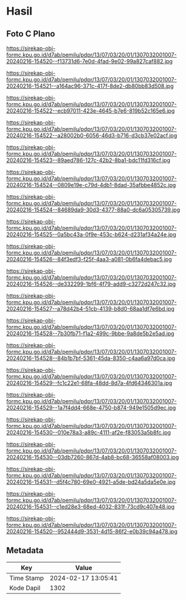# Hasil

## Foto C Plano

https://sirekap-obj-formc.kpu.go.id/d7ab/pemilu/pdpr/13/07/03/20/01/1307032001007-20240216-154520--f13731d6-7e0d-4fad-9e02-99a827caf882.jpg

https://sirekap-obj-formc.kpu.go.id/d7ab/pemilu/pdpr/13/07/03/20/01/1307032001007-20240216-154521--a164ac96-371c-417f-8de2-db80bb83d508.jpg

https://sirekap-obj-formc.kpu.go.id/d7ab/pemilu/pdpr/13/07/03/20/01/1307032001007-20240216-154522--ecb97011-423e-4645-b7e6-819b52c165e6.jpg

https://sirekap-obj-formc.kpu.go.id/d7ab/pemilu/pdpr/13/07/03/20/01/1307032001007-20240216-154522--a28002b0-6056-46d3-b716-d3cb37e02acf.jpg

https://sirekap-obj-formc.kpu.go.id/d7ab/pemilu/pdpr/13/07/03/20/01/1307032001007-20240216-154523--89aed786-127c-42b2-8ba1-bdc11fd316cf.jpg

https://sirekap-obj-formc.kpu.go.id/d7ab/pemilu/pdpr/13/07/03/20/01/1307032001007-20240216-154524--0809e19e-c79d-4db1-8dad-35afbbe4852c.jpg

https://sirekap-obj-formc.kpu.go.id/d7ab/pemilu/pdpr/13/07/03/20/01/1307032001007-20240216-154524--84689da9-30d3-4377-88a0-dc6a05305739.jpg

https://sirekap-obj-formc.kpu.go.id/d7ab/pemilu/pdpr/13/07/03/20/01/1307032001007-20240216-154525--0a5bc43a-0f9e-453c-b624-d231af34a24e.jpg

https://sirekap-obj-formc.kpu.go.id/d7ab/pemilu/pdpr/13/07/03/20/01/1307032001007-20240216-154526--84f3edf3-f25f-4aa3-a081-0b6fa4debac5.jpg

https://sirekap-obj-formc.kpu.go.id/d7ab/pemilu/pdpr/13/07/03/20/01/1307032001007-20240216-154526--de332299-1bf6-4f79-add9-c3272d247c32.jpg

https://sirekap-obj-formc.kpu.go.id/d7ab/pemilu/pdpr/13/07/03/20/01/1307032001007-20240216-154527--a78d42b4-51cb-4139-b8d0-68aa1df7e6bd.jpg

https://sirekap-obj-formc.kpu.go.id/d7ab/pemilu/pdpr/13/07/03/20/01/1307032001007-20240216-154528--7b30fb71-f1a2-499c-9bbe-9a8de5b2e5ad.jpg

https://sirekap-obj-formc.kpu.go.id/d7ab/pemilu/pdpr/13/07/03/20/01/1307032001007-20240216-154528--84b1b7bf-5361-45da-8350-c4aa6a97d0ca.jpg

https://sirekap-obj-formc.kpu.go.id/d7ab/pemilu/pdpr/13/07/03/20/01/1307032001007-20240216-154529--fc1c22e1-68fa-48dd-8d7a-4fd64346301a.jpg

https://sirekap-obj-formc.kpu.go.id/d7ab/pemilu/pdpr/13/07/03/20/01/1307032001007-20240216-154529--1a7f4dd4-668e-4750-b874-949e1505d9ec.jpg

https://sirekap-obj-formc.kpu.go.id/d7ab/pemilu/pdpr/13/07/03/20/01/1307032001007-20240216-154530--010e78a3-a89c-4111-af2e-f83053a5b8fc.jpg

https://sirekap-obj-formc.kpu.go.id/d7ab/pemilu/pdpr/13/07/03/20/01/1307032001007-20240216-154530--03db7260-867d-4ab8-bc68-36558af08003.jpg

https://sirekap-obj-formc.kpu.go.id/d7ab/pemilu/pdpr/13/07/03/20/01/1307032001007-20240216-154531--d5f4c780-69e0-4921-a5de-bd24a5da5e0e.jpg

https://sirekap-obj-formc.kpu.go.id/d7ab/pemilu/pdpr/13/07/03/20/01/1307032001007-20240216-154531--c1ed28e3-68ed-4032-831f-73cd9c407e48.jpg

https://sirekap-obj-formc.kpu.go.id/d7ab/pemilu/pdpr/13/07/03/20/01/1307032001007-20240216-154520--952444d9-3531-4d15-86f2-e0b39c94a478.jpg


## Metadata

| Key        | Value               |
| ---------- | ------------------- |
| Time Stamp | 2024-02-17 13:05:41 |
| Kode Dapil | 1302                |



